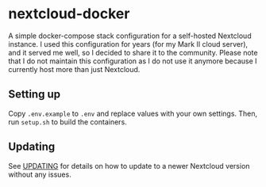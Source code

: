# nextcloud-docker
A simple docker-compose stack configuration for a self-hosted Nextcloud instance. 
I used this configuration for years (for my Mark II cloud server), and it served me well, so I decided to share it to the community.
Please note that I do not maintain this configuration as I do not use it anymore because I currently host more than just Nextcloud.

## Setting up
Copy `.env.example` to `.env` and replace values with your own settings. Then, run `setup.sh` to build the containers.

## Updating
See [UPDATING](./UPDATING.md) for details on how to update to a newer Nextcloud version without any issues.
